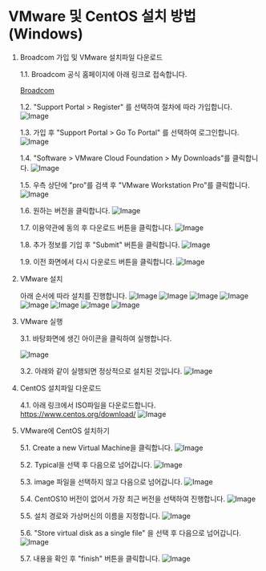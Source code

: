 # VMware 및 CentOS 설치 방법(Windows)

1. Broadcom 가입 및 VMware 설치파일 다운로드

    1.1. Broadcom 공식 홈페이지에 아래 링크로 접속합니다.

    [Broadcom](https://www.broadcom.com/)
    
    1.2. "Support Portal > Register" 를 선택하여 절차에 따라 가입합니다.
    ![Image](https://github.com/user-attachments/assets/8ba793dd-71be-49f1-bce1-51d7003894cf)

    1.3. 가입 후 "Support Portal > Go To Portal" 를 선택하여 로그인합니다.![Image](https://github.com/user-attachments/assets/454c166e-f8cd-4d52-bd86-1ea317ad54b9)

    1.4. "Software > VMware Cloud Foundation > My Downloads"를 클릭합니다.
    ![Image](https://github.com/user-attachments/assets/3a90ff28-7c89-4ee0-89e4-6485d2c36ed0)

    1.5. 우측 상단에 "pro"를 검색 후 "VMware Workstation Pro"를 클릭합니다.
    ![Image](https://github.com/user-attachments/assets/9948d542-cbd1-4188-b796-ea234b3aff3e)

    1.6. 원하는 버전을 클릭합니다.
    ![Image](https://github.com/user-attachments/assets/793dbf02-1a19-4e9a-9a54-20c694a5bfb5)

    1.7. 이용약관에 동의 후 다운로드 버튼을 클릭합니다.
    ![Image](https://github.com/user-attachments/assets/c8150060-e8d7-462c-8588-6ca710adf500)

    1.8. 추가 정보를 기입 후 "Submit" 버튼을 클릭합니다.
    ![Image](https://github.com/user-attachments/assets/0265dc01-ac43-4600-a3dc-d9b72c5494ab)

    1.9. 이전 화면에서 다시 다운로드 버튼을 클릭합니다.
    ![Image](https://github.com/user-attachments/assets/c59c6aa5-1f44-4a99-a224-82cb76389772)

2. VMware 설치

    아래 순서에 따라 설치를 진행합니다.
    ![Image](https://github.com/user-attachments/assets/981acf08-6862-4cc4-9428-8cec1876647f)
    ![Image](https://github.com/user-attachments/assets/12039af9-b229-4ec9-882e-1e724427ee99)
    ![Image](https://github.com/user-attachments/assets/6f6bf79b-11aa-4f01-a8c8-4a2bd7c7ba55)
    ![Image](https://github.com/user-attachments/assets/30b2431c-b068-4669-85f3-5552d2c013c9)
    ![Image](https://github.com/user-attachments/assets/797f0560-d998-4b3a-a1e5-370a5f8d3d48)
    ![Image](https://github.com/user-attachments/assets/3d7fa525-1098-4093-b37b-8df843663694)
    ![Image](https://github.com/user-attachments/assets/7b0c44c6-9a60-4695-94bd-563d24798a7c)
    ![Image](https://github.com/user-attachments/assets/d8300607-20be-4e10-bb6e-a1379ac45c0b)

3. VMware 실행

    3.1. 바탕화면에 생긴 아이콘을 클릭하여 실행합니다.

    ![Image](https://github.com/user-attachments/assets/1eafb3fa-74a2-4d6f-b90d-6630e1377cea)
    
    3.2. 아래와 같이 실행되면 정상적으로 설치된 것입니다.
    ![Image](https://github.com/user-attachments/assets/672ff88b-079b-401d-b700-a7923fab9e81)


4. CentOS 설치파일 다운로드

    4.1. 아래 링크에서 ISO파일을 다운로드합니다.
         https://www.centos.org/download/
         ![Image](https://github.com/user-attachments/assets/0f108b1c-6442-4007-b935-b647feb15a9f)

5. VMware에 CentOS 설치하기
    
    5.1. Create a new Virtual Machine을 클릭합니다.
    ![Image](https://github.com/user-attachments/assets/30d1f906-a67a-4882-ac85-26203011b4ce)

    5.2. Typical을 선택 후 다음으로 넘어갑니다.
    ![Image](https://github.com/user-attachments/assets/4351abb9-0a41-46a0-9f80-6e2592ba3a93)

    5.3. image 파일을 선택하지 않고 다음으로 넘어갑니다.
    ![Image](https://github.com/user-attachments/assets/03af117f-ff2f-4ab5-813d-30ae3cc2146c)

    5.4. CentOS10 버전이 없어서 가장 최근 버전을 선택하여 진행합니다.
    ![Image](https://github.com/user-attachments/assets/ef3b7981-d34f-4cfb-a3d3-aa81a68bdc2f)

    5.5. 설치 경로와 가상머신의 이름을 지정합니다.
    ![Image](https://github.com/user-attachments/assets/9d97e426-ef05-4f5f-8193-20d470c19492)

    5.6. "Store virtual disk as a single file" 을 선택 후 다음으로 넘어갑니다.
    ![Image](https://github.com/user-attachments/assets/fee2c1b6-6cb2-4657-931d-8888a254c691)

    5.7. 내용을 확인 후 "finish" 버튼을 클릭합니다.
    ![Image](https://github.com/user-attachments/assets/e3f2a436-d1e0-4403-8ac3-c94e66476b63)

    
